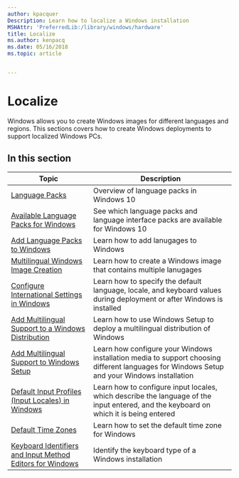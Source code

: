 ```yaml
---
author: kpacquer
Description: Learn how to localize a Windows installation
MSHAttr: 'PreferredLib:/library/windows/hardware'
title: Localize
ms.author: kenpacq
ms.date: 05/16/2018
ms.topic: article


---
```


# Localize

Windows allows you to create Windows images for different languages and regions. This sections covers how to create Windows deployments to support localized Windows PCs.

## In this section

| Topic | Description |
|  --- | ---  |
| [Language Packs](language-packs-and-windows-deployment.md) | Overview of language packs in Windows 10 | 
| [Available Language Packs for Windows](available-language-packs-for-windows.md) | See which language packs and language interface packs are available for Windows 10 |
| [Add Language Packs to Windows](add-and-remove-language-packs-offline-using-dism.md) | Learn how to add lanugages to Windows |
| [Multilingual Windows Image Creation](multilingual-windows-image-creation.md) | Learn how to create a Windows image that contains multiple lanugages |
| [Configure International Settings in Windows](configure-international-settings-in-windows.md) | Learn how to specify the default language, locale, and keyboard values during deployment or after Windows is installed |
| [Add Multilingual Support to a Windows Distribution](add-multilingual-support-to-a-windows-distribution.md) | Learn how to use Windows Setup to deploy a multilingual distribution of Windows |
| [Add Multilingual Support to Windows Setup](add-multilingual-support-to-windows-setup.md) | Learn how configure your Windows installation media to support choosing different languages for Windows Setup and your Windows installation
| [Default Input Profiles (Input Locales) in Windows](default-input-locales-for-windows-language-packs.md) |Learn how to configure input locales, which describe the language of the input entered, and the keyboard on which it is being entered |
| [Default Time Zones](default-time-zones.md) | Learn how to set the default time zone for Windows | 
| [Keyboard Identifiers and Input Method Editors for Windows](windows-language-pack-default-values.md) | Identify the keyboard type of a Windows installation |